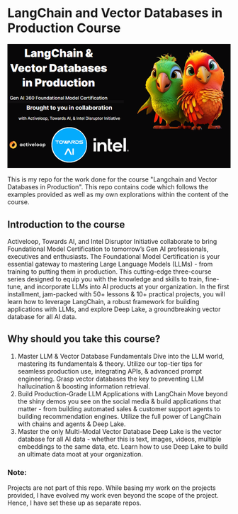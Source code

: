 # LangChain and Vector Databases in Production Course

<p align="center">
<img src="cover.png">

This is my repo for the work done for the course "Langchain and Vector Databases in Production". This repo contains code which follows the examples provided as well as my own explorations within the content of the course.

## Introduction to the course
Activeloop, Towards AI, and Intel Disruptor Initiative collaborate to bring Foundational Model Certification to tomorrow’s Gen AI professionals, executives and enthusiasts. The Foundational Model Certification is your essential gateway to mastering Large Language Models (LLMs) - from training to putting them in production. This cutting-edge three-course series designed to equip you with the knowledge and skills to train, fine-tune, and incorporate LLMs into AI products at your organization. In the first installment, jam-packed with 50+ lessons & 10+ practical projects, you will learn how to leverage LangChain, a robust framework for building applications with LLMs, and explore Deep Lake, a groundbreaking vector database for all AI data. 

## Why should you take this course?
1. Master LLM & Vector Database Fundamentals
  Dive into the LLM world, mastering its fundamentals & theory. Utilize our top-tier tips for seamless production use, integrating APIs, & advanced prompt engineering. Grasp vector databases the key to preventing LLM hallucination & boosting information retrieval.
2. Build Production-Grade LLM Applications with LangChain
  Move beyond the shiny demos you see on the social media & build applications that matter - from building automated sales & customer support agents to building recommendation engines. Utilize the full power of LangChain with chains and agents & Deep Lake.
3. Master the only Multi-Modal Vector Database
   Deep Lake is the vector database for all AI data - whether this is text, images, videos, multiple embeddings to the same data, etc. Learn how to use Deep Lake to build an ultimate data moat at your organization.

### Note:
Projects are not part of this repo. While basing my work on the projects provided, I have evolved my work even beyond the scope of the project. Hence, I have set these up as separate repos.
